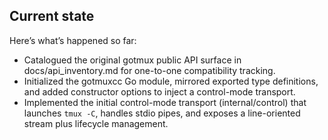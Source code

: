 ## Current state

Here’s what’s happened so far:
- Catalogued the original gotmux public API surface in docs/api_inventory.md for
  one-to-one compatibility tracking.
- Initialized the gotmuxcc Go module, mirrored exported type definitions, and
  added constructor options to inject a control-mode transport.
- Implemented the initial control-mode transport (internal/control) that launches
  `tmux -C`, handles stdio pipes, and exposes a line-oriented stream plus lifecycle
  management.

